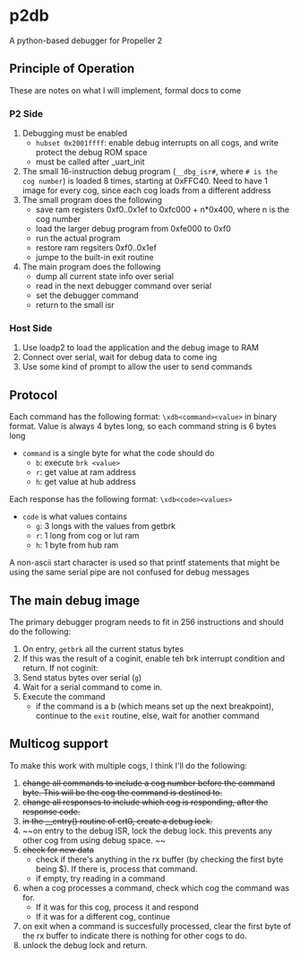 # p2db

A python-based debugger for Propeller 2

## Principle of Operation

These are notes on what I will implement, formal docs to come

### P2 Side

1. Debugging must be enabled
    - `hubset 0x2001ffff`: enable debug interrupts on all cogs, and write protect the debug ROM space
    - must be called after _uart_init
2. The small 16-instruction debug program (`__dbg_isr#`, where `# is the cog number`) is loaded 8 times, starting at 0xFFC40. Need to have 1 image for every cog, since each cog loads from a different address
3. The small program does the following
    - save ram registers 0xf0..0x1ef to 0xfc000 + n*0x400, where n is the cog number
    - load the larger debug program from 0xfe000 to 0xf0
    - run the actual program
    - restore ram regsiters 0xf0..0x1ef
    - jumpe to the built-in exit routine 
4. The main program does the following
    - dump all current state info over serial 
    - read in the next debugger command over serial
    - set the debugger command
    - return to the small isr

### Host Side

1. Use loadp2 to load the application and the debug image to RAM
2. Connect over serial, wait for debug data to come ing
3. Use some kind of prompt to allow the user to send commands 

## Protocol 

Each command has the following format: `\xdb<command><value>` in binary format. Value is always 4 bytes long, so each command string is 6 bytes long
- `command` is a single byte for what the code should do
    - `b`: execute `brk <value>` 
    - `r`: get value at ram address <value>
    - `h`: get value at hub address <value>

Each response has the following format: `\xdb<code><values>`
- `code` is what values contains
    - `g`: 3 longs with the values from getbrk
    - `r`: 1 long from cog or lut ram
    - `h`: 1 byte from hub ram

A non-ascii start character is used so that printf statements that might be using the same serial pipe are not confused for debug messages

## The main debug image

The primary debugger program needs to fit in 256 instructions and should do the following:

1. On entry, `getbrk` all the current status bytes
1. If this was the result of a coginit, enable teh brk interrupt condition and return. If not coginit: 
1. Send status bytes over serial (`g`)
1. Wait for a serial command to come in. 
1. Execute the command
    - if the command is a b (which means set up the next breakpoint), continue to the `exit` routine, else, wait for another command

## Multicog support

To make this work with multiple cogs, I think I'll do the following: 

1. ~~change all commands to include a cog number before the command byte. This will be the cog the command is destined to.~~
1. ~~change all responses to include which cog is responding, after the response code.~~
1. ~~in the __entry() routine of crt0, create a debug lock.~~ 
1. ~~on entry to the debug ISR, lock the debug lock. this prevents any other cog from using debug space. ~~
1. ~~check for new data~~
    - check if there's anything in the rx buffer (by checking the first byte being $). If there is, process that command.
    - if empty, try reading in a command
1. when a cog processes a command, check which cog the command was for. 
    - If it was for this cog, process it and respond
    - If it was for a different cog, continue
1. on exit when a command is succesfully processed, clear the first byte of the rx buffer to indicate there is nothing for other cogs to do.
1. unlock the debug lock and return. 